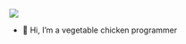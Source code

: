 ![](https://img1.baidu.com/it/u=4163694445,4021145866&fm=253&fmt=auto&app=138&f=PNG?w=1234&h=500)

- 👋 Hi, I’m a vegetable chicken programmer


<!---
PeterFive/PeterFive is a ✨ special ✨ repository because its `README.md` (this file) appears on your GitHub profile.
You can click the Preview link to take a look at your changes.
--->
